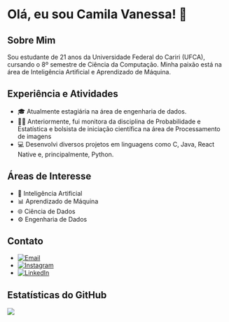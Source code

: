 # Olá, eu sou Camila Vanessa! 👋

## Sobre Mim

Sou estudante de 21 anos da Universidade Federal do Cariri (UFCA), cursando o 8º semestre de Ciência da Computação. Minha paixão está na área de Inteligência Artificial e Aprendizado de Máquina.

## Experiência e Atividades

- 🎓 Atualmente estagiária na área de engenharia de dados.
- 👩‍🏫 Anteriormente, fui monitora da disciplina de Probabilidade e Estatística e bolsista de iniciação científica na área de Processamento de imagens
- 💻 Desenvolvi diversos projetos em linguagens como C, Java, React Native e, principalmente, Python.
  

## Áreas de Interesse

- 🤖 Inteligência Artificial
- 📊 Aprendizado de Máquina
- 🌐 Ciência de Dados
- ⚙️ Engenharia de Dados

## Contato

- [![Email](https://img.shields.io/badge/Email-%230077B5.svg?logo=gmail&logoColor=white)](mailto:cvanessamatos@gmail.com)
- [![Instagram](https://img.shields.io/badge/Instagram-%23E4405F.svg?logo=Instagram&logoColor=white)](https://instagram.com/camilavanessa.matos) 
- [![LinkedIn](https://img.shields.io/badge/LinkedIn-%230077B5.svg?logo=linkedin&logoColor=white)](https://www.linkedin.com/in/camila-vanessa-matos/) 

## Estatísticas do GitHub

![](https://github-readme-stats.vercel.app/api/top-langs/?username=MilaMatos&theme=tokyonight&hide_border=false&include_all_commits=true&count_private=true&layout=compact)

